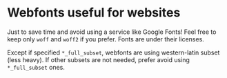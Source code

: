 # Webfonts useful for websites
 
Just to save time and avoid using a service like Google Fonts!
Feel free to keep only `woff` and `woff2` if you prefer.
Fonts are under their licenses.

Except if specified `*_full_subset`, webfonts are using western-latin subset (less heavy). If other subsets are not needed, prefer avoid using `*_full_subset` ones.
